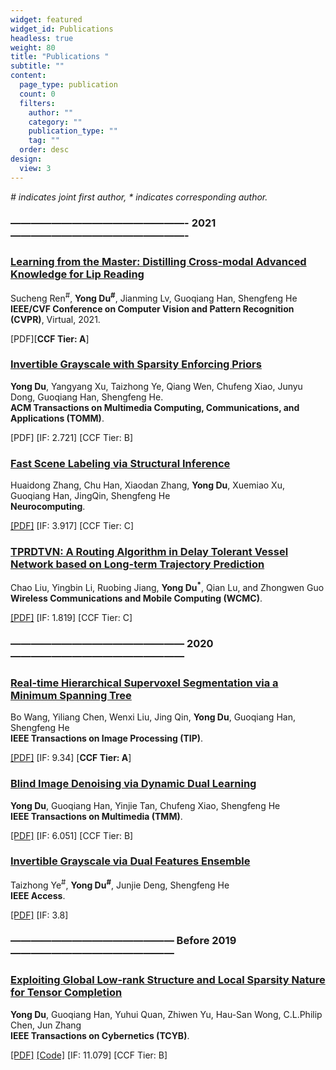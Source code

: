 ```yaml
---
widget: featured
widget_id: Publications
headless: true
weight: 80
title: "Publications "
subtitle: ""
content:
  page_type: publication
  count: 0
  filters:
    author: ""
    category: ""
    publication_type: ""
    tag: ""
  order: desc
design:
  view: 3
---
```

<p><em># indicates joint first author, * indicates corresponding author.</em></p>
<h3 id="---------------------------------------------------------2021---------------------------------------------------------">&mdash;&mdash;&mdash;&mdash;&mdash;&mdash;&mdash;&mdash;&mdash;&mdash;&mdash;&mdash;&mdash;&mdash;&mdash;&mdash;&mdash;- 2021 &mdash;&mdash;&mdash;&mdash;&mdash;&mdash;&mdash;&mdash;&mdash;&mdash;&mdash;&mdash;&mdash;&mdash;&mdash;&mdash;&mdash;-</h3>
<h3 id="Learning-from-the-Master-Distilling-Cross-modal-Advanced-Knowledge-for-Lip-Reading">
<a href=""><strong>Learning from the Master: Distilling Cross-modal Advanced Knowledge for Lip Reading</strong></a></h3>
<p>Sucheng Ren<sup>#</sup>, <strong>Yong Du<sup>#</sup></strong>, Jianming Lv, Guoqiang Han, Shengfeng He<br>
<strong>IEEE/CVF Conference on Computer Vision and Pattern Recognition (CVPR)</strong>, Virtual, 2021.<br>


\[PDF][<strong>CCF Tier: A</strong>]

<h3 id="Invertible-Grayscale-with-Sparsity-Enforcing-Priors">
<a href=""><strong>Invertible Grayscale with Sparsity Enforcing Priors</strong></a></h3>
<p><strong>Yong Du</strong>, Yangyang Xu, Taizhong Ye, Qiang Wen, Chufeng Xiao, Junyu Dong, Guoqiang Han, Shengfeng He.<br>
<strong>ACM Transactions on Multimedia Computing, Communications, and Applications (TOMM)</strong>. <br>

\[PDF] \[IF: 2.721] \[CCF Tier: B]

<h3 id="Fast-Scene-Labeling-via-Structural-Inference">
<a href="../publication/labeling-neurocomputing2021"><strong>Fast Scene Labeling via Structural Inference</strong></a></h3>
<p>Huaidong Zhang, Chu Han, Xiaodan Zhang, <strong>Yong Du</strong>, Xuemiao Xu, Guoqiang Han, JingQin, Shengfeng He<br>
<strong>Neurocomputing</strong>.<br>


<a href="https://www.sciencedirect.com/science/article/abs/pii/S0925231221003428">\[PDF]</a> \[IF: 3.917] \[CCF Tier: C]

<h3 id="TPRDTVN-A-Routing-Algorithm-in-Delay-Tolerant-Vessel-Network-based-on-Long-term-Trajectory-Prediction">
<a href="../publication/routing-WCMC2021"><strong>TPRDTVN: A Routing Algorithm in Delay Tolerant Vessel Network based on Long-term Trajectory Prediction</strong></a></h3>
<p>Chao Liu, Yingbin Li, Ruobing Jiang, <strong>Yong Du<sup>*</sup></strong>, Qian Lu, and Zhongwen Guo<br>
<strong>Wireless Communications and Mobile Computing (WCMC)</strong>. <br>


<a href="https://downloads.hindawi.com/journals/wcmc/2021/6630265.pdf">\[PDF]</a> \[IF: 1.819] \[CCF Tier: C]

<h3 id="---------------------------------------------------------2020---------------------------------------------------------">&mdash;&mdash;&mdash;&mdash;&mdash;&mdash;&mdash;&mdash;&mdash;&mdash;&mdash;&mdash;&mdash;&mdash;&mdash;&mdash;&mdash; 2020 &mdash;&mdash;&mdash;&mdash;&mdash;&mdash;&mdash;&mdash;&mdash;&mdash;&mdash;&mdash;&mdash;&mdash;&mdash;&mdash;&mdash;</h3>

<h3 id="Real-time-Hierarchical-Supervoxel-Segmentation-via-a-Minimum-Spanning-Tree">
<a href="../publication/segmentation-TIP2020"><strong>Real-time Hierarchical Supervoxel Segmentation via a Minimum Spanning Tree</strong></a></h3>
<p>Bo Wang, Yiliang Chen, Wenxi Liu, Jing Qin, <strong>Yong Du</strong>, Guoqiang Han, Shengfeng He<br>
<strong>IEEE Transactions on Image Processing (TIP)</strong>.<br>


<a href="https://ieeexplore.ieee.org/document/9229239">\[PDF]</a> \[IF: 9.34] [<strong>CCF Tier: A</strong>]

<h3 id="Blind-Image-Denoising-via-Dynamic-Dual-Learning">
<a href="../publication/denoising-TMM2020"><strong>Blind Image Denoising via Dynamic Dual Learning</strong></a></h3>
<p><strong>Yong Du</strong>, Guoqiang Han, Yinjie Tan, Chufeng Xiao, Shengfeng He<br>
<strong>IEEE Transactions on Multimedia (TMM)</strong>. <br>


<a href="https://ieeexplore.ieee.org/document/9136787">\[PDF]</a> \[IF: 6.051] \[CCF Tier: B]

<h3 id="Invertible-Grayscale-via-Dual-Features-Ensemble">
<a href="../publication/invertible-access2020"><strong>Invertible Grayscale via Dual Features Ensemble</strong></a></h3>
<p>Taizhong Ye<sup>#</sup>, <strong>Yong Du<sup>#</sup></strong>, Junjie Deng, Shengfeng He<br>
<strong>IEEE Access</strong>. <br>


<a href="https://ieeexplore.ieee.org/stamp/stamp.jsp?tp=&arnumber=9091800">\[PDF]</a> \[IF: 3.8]

<h3 id="----------------------------------------------------before-2019-----------------------------------------------------">&mdash;&mdash;&mdash;&mdash;&mdash;&mdash;&mdash;&mdash;&mdash;&mdash;&mdash;&mdash;&mdash;&mdash;&mdash;&mdash; Before 2019 &mdash;&mdash;&mdash;&mdash;&mdash;&mdash;&mdash;&mdash;&mdash;&mdash;&mdash;&mdash;&mdash;&mdash;&mdash;&mdash;</h3>
<h3 id="Exploiting-Global-Low-rank-Structure-and-Local-Sparsity-Nature-for-Tensor-Completion">
<a href="../publication/tensor-TCYB2018"><strong>Exploiting Global Low-rank Structure and Local Sparsity Nature for Tensor Completion</strong></a></h3>
<p><strong>Yong Du</strong>, Guoqiang Han, Yuhui Quan, Zhiwen Yu, Hau-San Wong, C.L.Philip Chen, Jun Zhang<br>
<strong>IEEE Transactions on Cybernetics (TCYB)</strong>.<br>


<a href="https://ieeexplore.ieee.org/document/8418828">\[PDF]</a> 
<a href="https://github.com/csyongdu/Exploiting-Global-Low-Rank-Structure-and-Local-Sparsity-Nature-for-Tensor-Completion">\[Code]</a> \[IF: 11.079] \[CCF Tier: B]</p>

</div>

  </section>